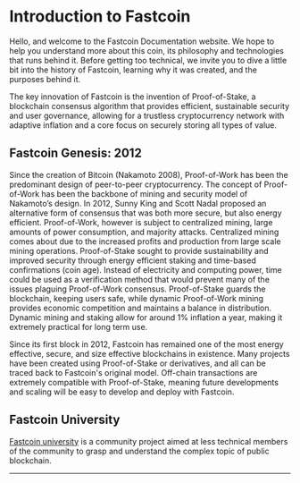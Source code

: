 # Introduction to Fastcoin

Hello, and welcome to the Fastcoin Documentation website. We hope to help you understand more about this coin, its philosophy and technologies that runs behind it. Before getting too technical, we invite you to dive a little bit into the history of Fastcoin, learning why it was created, and the purposes behind it.

The key innovation of Fastcoin is the invention of Proof-of-Stake, a blockchain consensus algorithm that provides efficient, sustainable security and user governance, allowing for a trustless cryptocurrency network with adaptive inflation and a core focus on securely storing all types of value.

## Fastcoin Genesis: 2012

Since the creation of Bitcoin (Nakamoto 2008), Proof-of-Work has been the predominant design of peer-to-peer cryptocurrency. The concept of Proof-of-Work has been the backbone of mining and security model of Nakamoto’s design. In 2012, Sunny King and Scott Nadal proposed an alternative form of consensus that was both more secure, but also energy efficient.  Proof-of-Work, however is subject to centralized mining, large amounts of power consumption, and majority attacks.  Centralized mining comes about due to the increased profits and production from large scale mining operations.  Proof-of-Stake sought to provide sustainability and improved security through energy efficient staking and time-based confirmations (coin age).  Instead of electricity and computing power, time could be used as a verification method that would prevent many of the issues plaguing Proof-of-Work consensus.  Proof-of-Stake guards the blockchain, keeping users safe, while dynamic Proof-of-Work mining provides economic competition and maintains a balance in distribution.  Dynamic mining and staking allow for around 1% inflation a year, making it extremely practical for long term use.

Since its first block in 2012, Fastcoin has remained one of the most energy effective, secure, and size effective blockchains in existence. Many projects have been created using Proof-of-Stake or derivatives, and all can be traced back to Fastcoin's original model. Off-chain transactions are extremely compatible with Proof-of-Stake, meaning future developments and scaling will be easy to develop and deploy with Fastcoin.

## Fastcoin University

[Fastcoin university](https://university.fastcoin-project.com/) is a community project aimed at less technical members of the community to grasp and understand the complex topic of public blockchain.

---
